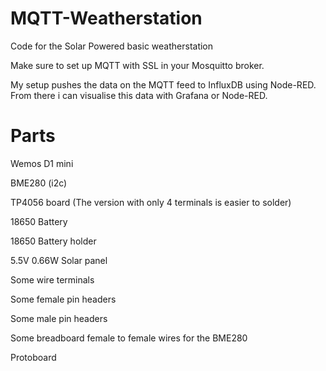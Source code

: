 # MQTT-Weatherstation

Code for the Solar Powered basic weatherstation

Make sure to set up MQTT with SSL in your Mosquitto broker.

My setup pushes the data on the MQTT feed to InfluxDB using Node-RED.
From there i can visualise this data with Grafana or Node-RED.

# Parts
Wemos D1 mini

BME280 (i2c)

TP4056 board (The version with only 4 terminals is easier to solder)

18650 Battery

18650 Battery holder

5.5V 0.66W Solar panel

Some wire terminals

Some female pin headers

Some male pin headers

Some breadboard female to female wires for the BME280

Protoboard
